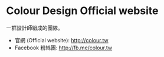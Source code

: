 # Colour Design Official website

一群設計師組成的團隊。

* 官網 (Official website): http://colour.tw
* Facebook 粉絲團: http://fb.me/colour.tw

